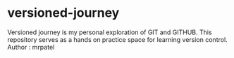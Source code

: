 # versioned-journey
Versioned journey is my personal exploration of GIT and GITHUB. This repository serves as a hands on practice space for learning version control.
Author : mrpatel
